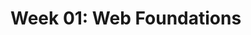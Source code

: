 # Week 01: Web Foundations

<!-- 

Notes 

* Short history of the web?
* Why build web applications? Why to not build web applications? 
* Blogs to follow
* What we are not going to learn in the class
  * list of topics/themes?
  * knowing what you know vs what you don't yet!
* Doing web development vs. working professionally as a developer vs. working professionally as a developer in industry vs. studio, etc
* Conceptual overview of how the web works?
* Overview of terms
* Clarification of terms
  * e.g. server vs platform as a service 
  * e.g. serverside javascript vs serverside XYZ
* The browser and the DOM
* Development tools 
  * git / github
  * text edior (vs code ) 
  * iterm2 or equivalent?
  * glitch account and/or heroku?

* Practice:
  * Git exercise + build a simple webpage
  * connecting github repo to glitch
  
* additional thoughts:
  * thinking about when to build from scratch vs. using templates. 
  * javascript patterns
    * think about state management, not polluting global scope, etc. 
    * e.g. pub-sub, MVC, MVVM, etc


-->